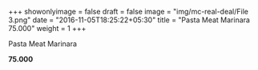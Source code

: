 +++
showonlyimage = false
draft = false
image = "img/mc-real-deal/File 3.png"
date = "2016-11-05T18:25:22+05:30"
title = "Pasta Meat Marinara 75.000"
weight = 1
+++

Pasta Meat Marinara

**75.000**
